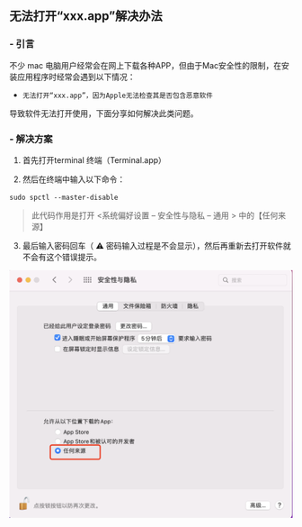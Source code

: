 ## 无法打开“xxx.app”解决办法

### - 引言

不少 mac 电脑用户经常会在网上下载各种APP，但由于Mac安全性的限制，在安装应用程序时经常会遇到以下情况：

- `无法打开“xxx.app”，因为Apple无法检查其是否包含恶意软件`

导致软件无法打开使用，下面分享如何解决此类问题。

### - 解决方案

1. 首先打开terminal 终端（Terminal.app）

2. 然后在终端中输入以下命令：

```shell
sudo spctl --master-disable
```

> 此代码作用是打开 <系统偏好设置 – 安全性与隐私 – 通用 > 中的【任何来源】

3. 最后输入密码回车（ ⚠️ 密码输入过程是不会显示），然后再重新去打开软件就不会有这个错误提示。

![4](../../../img/4.jpg)